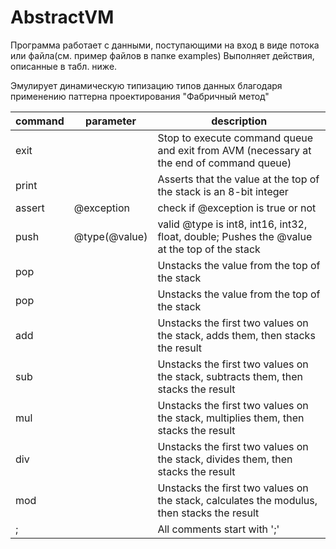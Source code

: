 # AbstractVM

Программа работает с данными, поступающими на вход в виде потока или файла(см. пример файлов в папке examples)
Выполняет действия, описанные в табл. ниже.

Эмулирует динамическую типизацию типов данных благодаря применению паттерна проектирования "Фабричный метод"

command | parameter | description
--- | --- | ---
exit |  | Stop to execute command queue and exit from AVM (necessary at the end of command queue)
print | | Asserts that the value at the top of the stack is an 8-bit integer
assert | @exception | check if @exception is true or not
push | @type(@value) | valid @type is int8, int16, int32, float, double; Pushes the @value at the top of the stack
pop | | Unstacks the value from the top of the stack
pop |	|	Unstacks the value from the top of the stack
add	|	|	Unstacks the first two values on the stack, adds them, then stacks the result
sub	|	|	Unstacks the first two values on the stack, subtracts them, then stacks the result
mul	|	|	Unstacks the first two values on the stack, multiplies them, then stacks the result
div	|	|	Unstacks the first two values on the stack, divides them, then stacks the result
mod	|	|	Unstacks the first two values on the stack, calculates the modulus, then stacks the result
;	|	|	All comments start with ';'
